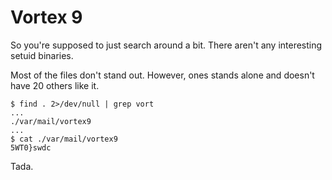 # Vortex 9

So you're supposed to just search around a bit.  There aren't any interesting setuid binaries.

Most of the files don't stand out.  However, ones stands alone and doesn't have 20 others like it.


```
$ find . 2>/dev/null | grep vort
...
./var/mail/vortex9
...
$ cat ./var/mail/vortex9
5WT0}swdc
```

Tada.
